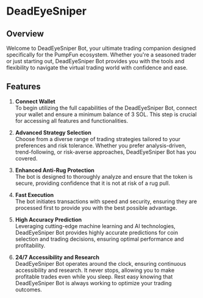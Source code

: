 # DeadEyeSniper

## Overview
Welcome to DeadEyeSniper Bot, your ultimate trading companion designed specifically for the PumpFun ecosystem. Whether you're a seasoned trader or just starting out, DeadEyeSniper Bot provides you with the tools and flexibility to navigate the virtual trading world with confidence and ease.


## Features

1. **Connect Wallet**  
   To begin utilizing the full capabilities of the DeadEyeSniper Bot, connect your wallet and ensure a minimum balance of 3 SOL. This step is crucial for accessing all features and functionalities.

2. **Advanced Strategy Selection**  
   Choose from a diverse range of trading strategies tailored to your preferences and risk tolerance. Whether you prefer analysis-driven, trend-following, or risk-averse approaches, DeadEyeSniper Bot has you covered.

3. **Enhanced Anti-Rug Protection**  
   The bot is designed to thoroughly analyze and ensure that the token is secure, providing confidence that it is not at risk of a rug pull.

4. **Fast Execution**  
   The bot initiates transactions with speed and security, ensuring they are processed first to provide you with the best possible advantage.

5. **High Accuracy Prediction**  
   Leveraging cutting-edge machine learning and AI technologies, DeadEyeSniper Bot provides highly accurate predictions for coin selection and trading decisions, ensuring optimal performance and profitability.

5. **24/7 Accessibility and Research**  
   DeadEyeSniper Bot operates around the clock, ensuring continuous accessibility and research. It never stops, allowing you to make profitable trades even while you sleep. Rest easy knowing that DeadEyeSniper Bot is always working to optimize your trading outcomes.

